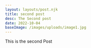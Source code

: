 ```yaml
---
layout: layouts/post.njk
title: second post
desc: The Second post
date: 2022-10-04
baseImage: /images/uploads/image1.jpg
---
```



This is the second Post